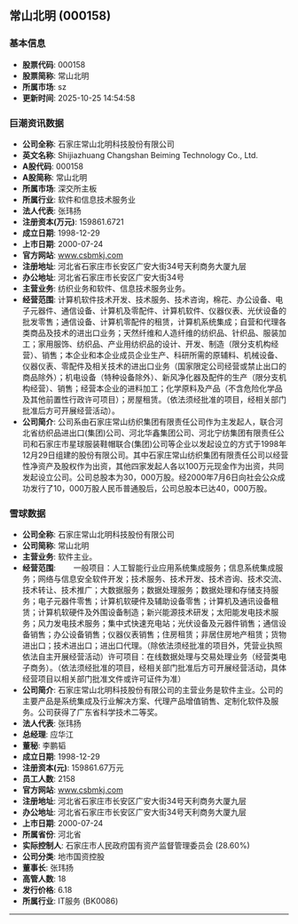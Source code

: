 ## 常山北明 (000158)

### 基本信息

- **股票代码**: 000158
- **股票简称**: 常山北明
- **所属市场**: sz
- **更新时间**: 2025-10-25 14:54:58

### 巨潮资讯数据

- **公司全称**: 石家庄常山北明科技股份有限公司
- **英文名称**: Shijiazhuang Changshan Beiming Technology Co., Ltd.
- **A股代码**: 000158
- **A股简称**: 常山北明
- **所属市场**: 深交所主板
- **所属行业**: 软件和信息技术服务业
- **法人代表**: 张玮扬
- **注册资本(万元)**: 159861.6721
- **成立日期**: 1998-12-29
- **上市日期**: 2000-07-24
- **官方网站**: www.csbmkj.com
- **注册地址**: 河北省石家庄市长安区广安大街34号天利商务大厦九层
- **办公地址**: 河北省石家庄市长安区广安大街34号
- **主营业务**: 纺织业务和软件、信息技术服务业务。
- **经营范围**: 计算机软件技术开发、技术服务、技术咨询，棉花、办公设备、电子元器件、通信设备、计算机及零配件、计算机软件、仪器仪表、光伏设备的批发零售；通信设备、计算机零配件的租赁，计算机系统集成；自营和代理各类商品及技术的进出口业务；天然纤维和人造纤维的纺织品、针织品、服装加工；家用服饰、纺织品、产业用纺织品的设计、开发、制造（限分支机构经营）、销售；本企业和本企业成员企业生产、科研所需的原辅料、机械设备、仪器仪表、零配件及相关技术的进出口业务（国家限定公司经营或禁止出口的商品除外）；机电设备（特种设备除外）、新风净化器及配件的生产（限分支机构经营）、销售；经营本企业的进料加工；化学原料及产品（不含危险化学品及其他前置性行政许可项目）；房屋租赁。（依法须经批准的项目，经相关部门批准后方可开展经营活动）。
- **公司简介**: 公司系由石家庄常山纺织集团有限责任公司作为主发起人，联合河北省纺织品进出口(集团)公司、河北华鑫集团公司、河北宁纺集团有限责任公司和石家庄市星球服装鞋帽联合(集团)公司等企业以发起设立的方式于1998年12月29日组建的股份有限公司。其中石家庄常山纺织集团有限责任公司以经营性净资产及股权作为出资，其他四家发起人各以100万元现金作为出资，共同发起设立公司。公司总股本为30，000万股。经2000年7月6日向社会公众成功发行了10，000万股人民币普通股后，公司总股本已达40，000万股。

### 雪球数据

- **公司全称**: 石家庄常山北明科技股份有限公司
- **公司简称**: 常山北明
- **主营业务**: 软件主业。
- **经营范围**: 　　一般项目：人工智能行业应用系统集成服务；信息系统集成服务；网络与信息安全软件开发；技术服务、技术开发、技术咨询、技术交流、技术转让、技术推广；大数据服务；数据处理服务；数据处理和存储支持服务；电子元器件零售；计算机软硬件及辅助设备零售；计算机及通讯设备租赁；计算机软硬件及外围设备制造；新兴能源技术研发；太阳能发电技术服务；风力发电技术服务；集中式快速充电站；光伏设备及元器件销售；通信设备销售；办公设备销售；仪器仪表销售；住房租赁；非居住房地产租赁；货物进出口；技术进出口；进出口代理。（除依法须经批准的项目外，凭营业执照依法自主开展经营活动）许可项目：在线数据处理与交易处理业务（经营类电子商务）。（依法须经批准的项目，经相关部门批准后方可开展经营活动，具体经营项目以相关部门批准文件或许可证件为准）
- **公司简介**: 石家庄常山北明科技股份有限公司的主营业务是软件主业。公司的主要产品是系统集成及行业解决方案、代理产品增值销售、定制化软件及服务。公司获得了广东省科学技术二等奖。
- **法人代表**: 张玮扬
- **总经理**: 应华江
- **董秘**: 李鹏韬
- **成立日期**: 1998-12-29
- **注册资本(元)**: 159861.67万元
- **员工人数**: 2158
- **官方网站**: www.csbmkj.com
- **注册地址**: 河北省石家庄市长安区广安大街34号天利商务大厦九层
- **办公地址**: 河北省石家庄市长安区广安大街34号天利商务大厦九层
- **上市日期**: 2000-07-24
- **所属省份**: 河北省
- **实际控制人**: 石家庄市人民政府国有资产监督管理委员会 (28.60%)
- **公司分类**: 地市国资控股
- **董事长**: 张玮扬
- **高管人数**: 18
- **发行价格**: 6.18
- **所属行业**: IT服务 (BK0086)

---